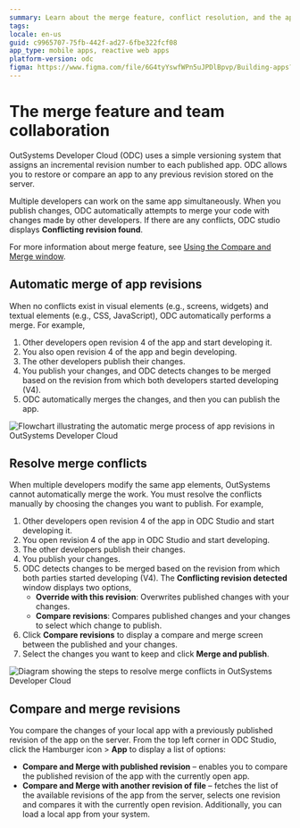 ```yaml
---
summary: Learn about the merge feature, conflict resolution, and the app comparison.
tags:
locale: en-us
guid: c9965707-75fb-442f-ad27-6fbe322fcf08
app_type: mobile apps, reactive web apps
platform-version: odc
figma: https://www.figma.com/file/6G4tyYswfWPn5uJPDlBpvp/Building-apps?type=design&node-id=4002%3A219&mode=design&t=upO9mxr7in19rYkC-1
---
```

# The merge feature and team collaboration

OutSystems Developer Cloud (ODC) uses a simple versioning system that assigns an incremental revision number to each published app. ODC allows you to restore or compare an app to any previous revision stored on the server.

Multiple developers can work on the same app simultaneously. When you publish changes, ODC automatically attempts to merge your code with changes made by other developers. If there are any conflicts, ODC studio displays **Conflicting revision found**.

For more information about merge feature, see [Using the Compare and Merge window](intro.md).

## Automatic merge of app revisions

When no conflicts exist in visual elements (e.g., screens, widgets) and textual elements (e.g., CSS, JavaScript), ODC automatically performs a merge. For example,<br/>

1. Other developers open revision 4 of the app and start developing it.
1. You also open revision 4 of the app and begin developing.
1. The other developers publish their changes.
1. You publish your changes, and ODC detects changes to be merged based on the revision from which both developers started developing (V4).
1. ODC automatically merges the changes, and then you can publish the app.

![Flowchart illustrating the automatic merge process of app revisions in OutSystems Developer Cloud](images/automatic-merge-app-versions-diag.png "Automatic Merge of App Revisions Diagram")

## Resolve merge conflicts

When multiple developers modify the same app elements, OutSystems cannot automatically merge the work. You must resolve the conflicts manually by choosing the changes you want to publish. For example,<br/>

1. Other developers open revision 4 of the app in ODC Studio and start developing it.
1. You open revision 4 of the app in ODC Studio and start developing.
1. The other developers publish their changes.
1. You publish your changes.
1. ODC detects changes to be merged based on the revision from which both parties started developing (V4). The **Conflicting revision detected** window displays two options,
    * **Override with this revision**: Overwrites published changes with your changes.
    * **Compare revisions**: Compares published changes and your changes to select which change to publish.
1. Click **Compare revisions** to display a compare and merge screen between the published and your changes.
1. Select the changes you want to keep and click **Merge and publish**.

![Diagram showing the steps to resolve merge conflicts in OutSystems Developer Cloud](images/resolve-merge-conflicts-diag.png "Resolve Merge Conflicts Diagram")

## Compare and merge revisions

You compare the changes of your local app with a previously published revision of the app on the server. From the top left corner in ODC Studio, click the Hamburger icon > **App** to display a list of options:

* **Compare and Merge with published revision** – enables you to compare the published revision of the app with the currently open app.
* **Compare and Merge with another revision of file** –  fetches the list of the available revisions of the app from the server, selects one revision and compares it with the currently open revision. Additionally, you can load a local app from your system.
